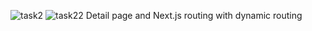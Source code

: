 ![task2](https://github.com/dagimawit/A2SV-BAZAR_INTERNSHIP1/assets/115341732/6d0e4609-f68f-43dd-afb0-4b24b95da03b)
![task22](https://github.com/dagimawit/A2SV-BAZAR_INTERNSHIP1/assets/115341732/3cdd3ce4-e00a-4544-aa3f-b201bd4c76ab)
Detail page and Next.js routing with dynamic routing
